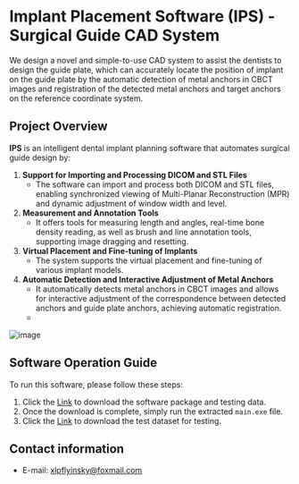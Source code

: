 # Implant Placement Software (IPS) - Surgical Guide CAD System
We design a novel and simple-to-use CAD system to assist the dentists to design the guide plate, which can accurately locate the position of implant on the guide plate by the automatic detection of metal anchors in CBCT images and registration of the detected metal anchors and target anchors on the reference coordinate system. 

## Project Overview
**IPS** is an intelligent dental implant planning software that automates surgical guide design by:
1. **Support for Importing and Processing DICOM and STL Files**
   - The software can import and process both DICOM and STL files, enabling synchronized viewing of Multi-Planar Reconstruction (MPR) and dynamic adjustment of window width and level.
2. **Measurement and Annotation Tools**
   - It offers tools for measuring length and angles, real-time bone density reading, as well as brush and line annotation tools, supporting image dragging and resetting.
3. **Virtual Placement and Fine-tuning of Implants**
   - The system supports the virtual placement and fine-tuning of various implant models.
4. **Automatic Detection and Interactive Adjustment of Metal Anchors**
   - It automatically detects metal anchors in CBCT images and allows for interactive adjustment of the correspondence between detected anchors and guide plate anchors, achieving automatic registration.
   - 
![image](https://github.com/user-attachments/assets/640eb391-03c2-4511-9e4e-a47a61f08eca)

## Software Operation Guide

To run this software, please follow these steps:

1. Click the [Link]() to download the software package and testing data.
2. Once the download is complete, simply run the extracted `main.exe` file.
3. Click the [Link](https://pan.baidu.com/s/159iYDFWI_Bh-ys3f0FBhoA?pwd=sf8t) to download the test dataset for testing.

## Contact information  
* E-mail: xlpflyinsky@foxmail.com

